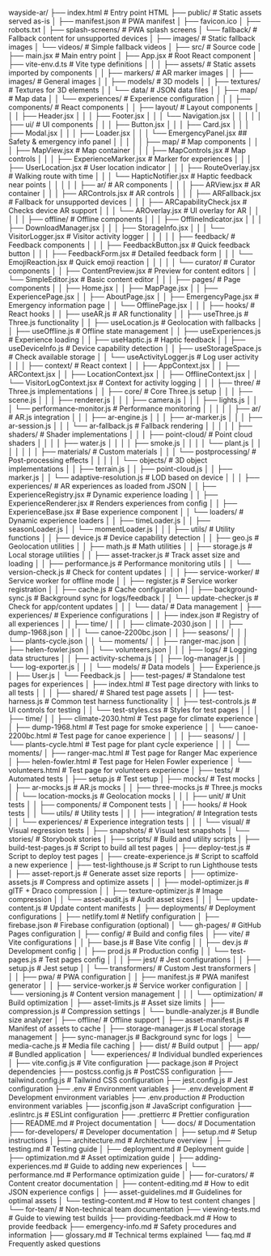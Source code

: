wayside-ar/
├── index.html                # Entry point HTML
├── public/                   # Static assets served as-is
│   ├── manifest.json         # PWA manifest 
│   ├── favicon.ico
│   ├── robots.txt
│   ├── splash-screens/       # PWA splash screens
│   └── fallback/             # Fallback content for unsupported devices
│       ├── images/           # Static fallback images
│       └── videos/           # Simple fallback videos
│
├── src/                      # Source code
│   ├── main.jsx              # Main entry point
│   ├── App.jsx               # Root React component
│   ├── vite-env.d.ts         # Vite type definitions
│   │
│   ├── assets/               # Static assets imported by components
│   │   ├── markers/          # AR marker images
│   │   ├── images/           # General images
│   │   ├── models/           # 3D models
│   │   ├── textures/         # Textures for 3D elements
│   │   └── data/             # JSON data files
│   │       ├── map/          # Map data
│   │       └── experiences/  # Experience configuration
│   │
│   ├── components/           # React components
│   │   ├── layout/           # Layout components
│   │   │   ├── Header.jsx
│   │   │   ├── Footer.jsx
│   │   │   └── Navigation.jsx
│   │   │
│   │   ├── ui/               # UI components
│   │   │   ├── Button.jsx
│   │   │   ├── Card.jsx
│   │   │   ├── Modal.jsx
│   │   │   ├── Loader.jsx
│   │   │   └── EmergencyPanel.jsx  ## Safety & emergency info panel
│   │   │
│   │   ├── map/              # Map components
│   │   │   ├── MapView.jsx           # Map container
│   │   │   ├── MapControls.jsx       # Map controls
│   │   │   ├── ExperienceMarker.jsx  # Marker for experiences
│   │   │   ├── UserLocation.jsx      # User location indicator
│   │   │   ├── RouteOverlay.jsx      # Walking route with time
│   │   │   └── HapticNotifier.jsx    # Haptic feedback near points
│   │   │
│   │   ├── ar/               # AR components
│   │   │   ├── ARView.jsx            # AR container
│   │   │   ├── ARControls.jsx        # AR controls
│   │   │   ├── ARFallback.jsx        # Fallback for unsupported devices
│   │   │   ├── ARCapabilityCheck.jsx # Checks device AR support
│   │   │   └── AROverlay.jsx         # UI overlay for AR
│   │   │
│   │   ├── offline/          # Offline components
│   │   │   ├── OfflineIndicator.jsx
│   │   │   ├── DownloadManager.jsx
│   │   │   ├── StorageInfo.jsx
│   │   │   └── VisitorLogger.jsx     # Visitor activity logger
│   │   │
│   │   ├── feedback/         # Feedback components
│   │   │   ├── FeedbackButton.jsx    # Quick feedback button
│   │   │   ├── FeedbackForm.jsx      # Detailed feedback form
│   │   │   └── EmojiReaction.jsx     # Quick emoji reaction
│   │   │
│   │   └── curator/          # Curator components
│   │       ├── ContentPreview.jsx    # Preview for content editors
│   │       └── SimpleEditor.jsx      # Basic content editor
│   │
│   ├── pages/                # Page components
│   │   ├── Home.jsx
│   │   ├── MapPage.jsx
│   │   ├── ExperiencePage.jsx
│   │   ├── AboutPage.jsx
│   │   ├── EmergencyPage.jsx        # Emergency information page
│   │   └── OfflinePage.jsx
│   │
│   ├── hooks/                # React hooks
│   │   ├── useAR.js               # AR functionality
│   │   ├── useThree.js            # Three.js functionality
│   │   ├── useLocation.js         # Geolocation with fallbacks
│   │   ├── useOffline.js          # Offline state management
│   │   ├── useExperiences.js      # Experience loading
│   │   ├── useHaptic.js           # Haptic feedback
│   │   ├── useDeviceInfo.js       # Device capability detection
│   │   ├── useStorageSpace.js     # Check available storage
│   │   └── useActivityLogger.js   # Log user activity
│   │
│   ├── context/              # React context
│   │   ├── AppContext.jsx
│   │   ├── ARContext.jsx
│   │   ├── LocationContext.jsx
│   │   ├── OfflineContext.jsx
│   │   └── VisitorLogContext.jsx   # Context for activity logging
│   │
│   ├── three/                # Three.js implementations
│   │   ├── core/             # Core Three.js setup
│   │   │   ├── scene.js
│   │   │   ├── renderer.js
│   │   │   ├── camera.js
│   │   │   ├── lights.js
│   │   │   └── performance-monitor.js  # Performance monitoring
│   │   │
│   │   ├── ar/               # AR.js integration
│   │   │   ├── ar-engine.js
│   │   │   ├── ar-marker.js
│   │   │   ├── ar-session.js
│   │   │   └── ar-fallback.js         # Fallback rendering
│   │   │
│   │   ├── shaders/          # Shader implementations
│   │   │   ├── point-cloud/       # Point cloud shaders
│   │   │   │   ├── water.js
│   │   │   │   ├── smoke.js
│   │   │   │   └── plant.js
│   │   │   │
│   │   │   ├── materials/         # Custom materials
│   │   │   └── postprocessing/    # Post-processing effects
│   │   │
│   │   └── objects/          # 3D object implementations
│   │       ├── terrain.js
│   │       ├── point-cloud.js
│   │       ├── marker.js
│   │       └── adaptive-resolution.js  # LOD based on device
│   │
│   ├── experiences/          # AR experiences as loaded from JSON
│   │   ├── ExperienceRegistry.jsx  # Dynamic experience loading
│   │   ├── ExperienceRenderer.jsx  # Renders experiences from config
│   │   ├── ExperienceBase.jsx      # Base experience component
│   │   └── loaders/                # Dynamic experience loaders
│   │       ├── timeLoader.js
│   │       ├── seasonLoader.js
│   │       └── momentLoader.js
│   │
│   ├── utils/                # Utility functions
│   │   ├── device.js          # Device capability detection
│   │   ├── geo.js             # Geolocation utilities
│   │   ├── math.js            # Math utilities
│   │   ├── storage.js         # Local storage utilities
│   │   ├── asset-tracker.js   # Track asset size and loading
│   │   ├── performance.js     # Performance monitoring utils
│   │   └── version-check.js   # Check for content updates
│   │
│   ├── service-worker/       # Service worker for offline mode
│   │   ├── register.js        # Service worker registration
│   │   ├── cache.js           # Cache configuration
│   │   ├── background-sync.js # Background sync for logs/feedback
│   │   └── update-checker.js  # Check for app/content updates
│   │
│   └── data/                 # Data management
│       ├── experiences/       # Experience configurations
│       │   ├── index.json         # Registry of all experiences
│       │   ├── time/
│       │   │   ├── climate-2030.json
│       │   │   ├── dump-1968.json
│       │   │   └── canoe-2200bc.json
│       │   ├── seasons/
│       │   │   └── plants-cycle.json
│       │   └── moments/
│       │       ├── ranger-mac.json
│       │       ├── helen-fowler.json
│       │       └── volunteers.json
│       │
│       ├── logs/              # Logging data structures
│       │   ├── activity-schema.js
│       │   ├── log-manager.js
│       │   └── log-exporter.js
│       │
│       └── models/            # Data models
│           ├── Experience.js
│           ├── User.js
│           └── Feedback.js
│
├── test-pages/               # Standalone test pages for experiences
│   ├── index.html            # Test page directory with links to all tests
│   │
│   ├── shared/               # Shared test page assets
│   │   ├── test-harness.js   # Common test harness functionality
│   │   ├── test-controls.js  # UI controls for testing
│   │   └── test-styles.css   # Styles for test pages
│   │
│   ├── time/
│   │   ├── climate-2030.html # Test page for climate experience
│   │   ├── dump-1968.html    # Test page for smoke experience
│   │   └── canoe-2200bc.html # Test page for canoe experience
│   │
│   ├── seasons/
│   │   └── plants-cycle.html # Test page for plant cycle experience
│   │
│   └── moments/
│       ├── ranger-mac.html   # Test page for Ranger Mac experience
│       ├── helen-fowler.html # Test page for Helen Fowler experience
│       └── volunteers.html   # Test page for volunteers experience
│
├── tests/                    # Automated tests
│   ├── setup.js              # Test setup
│   ├── mocks/                # Test mocks
│   │   ├── ar-mocks.js       # AR.js mocks
│   │   ├── three-mocks.js    # Three.js mocks
│   │   └── location-mocks.js # Geolocation mocks
│   │
│   ├── unit/                 # Unit tests
│   │   ├── components/       # Component tests
│   │   ├── hooks/            # Hook tests
│   │   └── utils/            # Utility tests
│   │
│   ├── integration/          # Integration tests
│   │   └── experiences/      # Experience integration tests
│   │
│   └── visual/               # Visual regression tests
│       ├── snapshots/        # Visual test snapshots
│       └── stories/          # Storybook stories
│
├── scripts/                  # Build and utility scripts
│   ├── build-test-pages.js        # Script to build all test pages
│   ├── deploy-test.js             # Script to deploy test pages
│   ├── create-experience.js       # Script to scaffold a new experience
│   ├── test-lighthouse.js         # Script to run Lighthouse tests
│   ├── asset-report.js            # Generate asset size reports
│   ├── optimize-assets.js         # Compress and optimize assets
│   │   ├── model-optimizer.js     # glTF + Draco compression
│   │   ├── texture-optimizer.js   # Image compression
│   │   └── asset-audit.js         # Audit asset sizes
│   │
│   └── update-content.js          # Update content manifests
│
├── deployments/              # Deployment configurations
│   ├── netlify.toml          # Netlify configuration
│   ├── firebase.json         # Firebase configuration (optional)
│   └── gh-pages/             # GitHub Pages configuration
│
├── config/                   # Build and config files
│   ├── vite/                 # Vite configurations
│   │   ├── base.js           # Base Vite config
│   │   ├── dev.js            # Development config
│   │   ├── prod.js           # Production config
│   │   └── test-pages.js     # Test pages config
│   │
│   ├── jest/                 # Jest configurations
│   │   ├── setup.js          # Jest setup
│   │   └── transformers/     # Custom Jest transformers
│   │
│   ├── pwa/                  # PWA configuration
│   │   ├── manifest.js       # PWA manifest generator
│   │   ├── service-worker.js # Service worker configuration
│   │   └── versioning.js     # Content version management
│   │
│   └── optimization/         # Build optimization
│       ├── asset-limits.js   # Asset size limits
│       ├── compression.js    # Compression settings
│       └── bundle-analyzer.js # Bundle size analyzer
│
├── offline/                  # Offline support
│   ├── asset-manifest.js     # Manifest of assets to cache
│   ├── storage-manager.js    # Local storage management
│   ├── sync-manager.js       # Background sync for logs
│   └── media-cache.js        # Media file caching
│
├── dist/                     # Build output
│   ├── app/                  # Bundled application
│   └── experiences/          # Individual bundled experiences
│
├── vite.config.js            # Vite configuration
├── package.json              # Project dependencies
├── postcss.config.js         # PostCSS configuration
├── tailwind.config.js        # Tailwind CSS configuration
├── jest.config.js            # Jest configuration
├── .env                      # Environment variables
├── .env.development          # Development environment variables
├── .env.production           # Production environment variables
├── jsconfig.json             # JavaScript configuration
├── .eslintrc.js              # ESLint configuration
├── .prettierrc               # Prettier configuration
├── README.md                 # Project documentation
│
└── docs/                     # Documentation
    ├── for-developers/       # Developer documentation
    │   ├── setup.md              # Setup instructions
    │   ├── architecture.md       # Architecture overview
    │   ├── testing.md            # Testing guide
    │   ├── deployment.md         # Deployment guide
    │   ├── optimization.md       # Asset optimization guide
    │   ├── adding-experiences.md # Guide to adding new experiences
    │   └── performance.md        # Performance optimization guide
    │
    ├── for-curators/         # Content creator documentation
    │   ├── content-editing.md    # How to edit JSON experience configs
    │   ├── asset-guidelines.md   # Guidelines for optimal assets
    │   └── testing-content.md    # How to test content changes
    │
    └── for-team/             # Non-technical team documentation
        ├── viewing-tests.md      # Guide to viewing test builds
        ├── providing-feedback.md # How to provide feedback
        ├── emergency-info.md     # Safety procedures and information
        ├── glossary.md           # Technical terms explained
        └── faq.md                # Frequently asked questions
